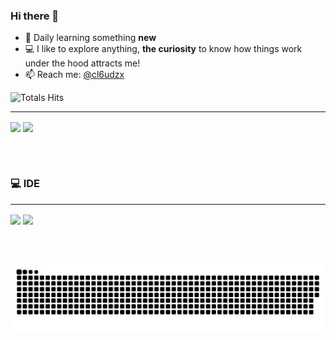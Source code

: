 
### Hi there 👋

- 🌱 Daily learning something <b>new</b>
- :computer:     I like to explore anything, <b>the curiosity</b> to know how things work under the hood attracts me!
- 📫 Reach me: [@cl6udzx](https://www.instagram.com/cl6udzx/)

![Totals Hits](https://komarev.com/ghpvc/?username=cl6udzx&style=flat&color=orange&label=PROFILE+VIEWS) 

---

<img align="center" src="https://github-readme-stats.vercel.app/api?username=cl6udzx&show_icons=true&count_private=true&theme=radical&hide_border=true&bg_color=0D1117"/>
 <img align="center" src="https://github-readme-stats.vercel.app/api/top-langs/?username=cl6udzx&langs_count=8&count_private=true&layout=compact&theme=radical&hide_border=true&bg_color=0D1117"/>


<br></br>

### 💻&nbsp;IDE

--- 

<div> 
 <img align="center" src="https://img.shields.io/badge/Visual_Studio_Code-0078D4?style=for-the-badge&logo=visual%20studio%20code&logoColor=white"/> 
 <img align="center"src ="https://img.shields.io/badge/Visual_Studio-5C2D91?style=for-the-badge&logo=visual%20studio&logoColor=white"/>
</div>

<br></br>


![Snake animation](https://github.com/cl6udzx/cl6udzx/blob/output/github-contribution-grid-snake.svg)
